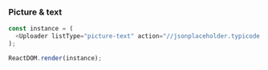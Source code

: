 ### Picture & text

<!--start-code-->

```js
const instance = (
  <Uploader listType="picture-text" action="//jsonplaceholder.typicode.com/posts/" />
);

ReactDOM.render(instance);
```

<!--end-code-->
